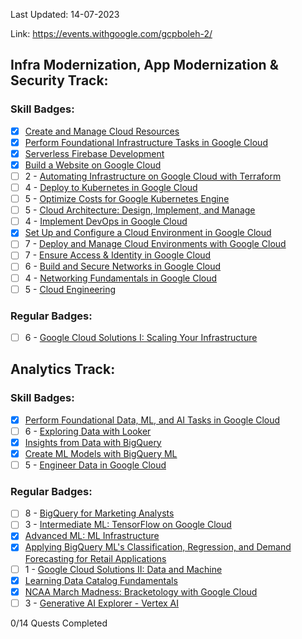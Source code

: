 Last Updated: 14-07-2023

Link: https://events.withgoogle.com/gcpboleh-2/

## Infra Modernization, App Modernization & Security Track:
### Skill Badges:
- [x] [Create and Manage Cloud Resources](https://www.cloudskillsboost.google/quests/120)
- [x] [Perform Foundational Infrastructure Tasks in Google Cloud](https://www.cloudskillsboost.google/quests/118)
- [x] [Serverless Firebase Development](https://www.cloudskillsboost.google/quests/153)
- [x] [Build a Website on Google Cloud](https://www.cloudskillsboost.google/quests/115)
- [ ] 2 - [Automating Infrastructure on Google Cloud with Terraform](https://www.cloudskillsboost.google/quests/159)
- [ ] 4 - [Deploy to Kubernetes in Google Cloud](https://www.cloudskillsboost.google/quests/116)
- [ ] 5 - [Optimize Costs for Google Kubernetes Engine](https://www.cloudskillsboost.google/quests/157)
- [ ] 5 - [Cloud Architecture: Design, Implement, and Manage](https://www.cloudskillsboost.google/quests/124)
- [ ] 4 - [Implement DevOps in Google Cloud](https://www.cloudskillsboost.google/quests/141)
- [x] [Set Up and Configure a Cloud Environment in Google Cloud](https://www.cloudskillsboost.google/quests/119)
- [ ] 7 - [Deploy and Manage Cloud Environments with Google Cloud](https://www.cloudskillsboost.google/quests/121)
- [ ] 7 - [Ensure Access & Identity in Google Cloud](https://www.cloudskillsboost.google/quests/150)
- [ ] 6 - [Build and Secure Networks in Google Cloud](https://www.cloudskillsboost.google/quests/128)
- [ ] 4 - [Networking Fundamentals in Google Cloud](https://www.cloudskillsboost.google/quests/31)
- [ ] 5 - [Cloud Engineering](https://www.cloudskillsboost.google/quests/66)

### Regular Badges:
- [ ] 6 - [Google Cloud Solutions I: Scaling Your Infrastructure](https://www.cloudskillsboost.google/quests/36)

## Analytics Track:
### Skill Badges:
- [x] [Perform Foundational Data, ML, and AI Tasks in Google Cloud](https://www.cloudskillsboost.google/quests/117)
- [ ] 6 - [Exploring Data with Looker](https://www.cloudskillsboost.google/quests/165)
- [x] [Insights from Data with BigQuery](https://www.cloudskillsboost.google/quests/123)
- [x] [Create ML Models with BigQuery ML](https://www.cloudskillsboost.google/quests/146)
- [ ] 5 - [Engineer Data in Google Cloud](https://www.cloudskillsboost.google/quests/132)

### Regular Badges:
- [ ] 8 - [BigQuery for Marketing Analysts](https://www.cloudskillsboost.google/quests/70)
- [ ] 3 - [Intermediate ML: TensorFlow on Google Cloud](https://www.cloudskillsboost.google/quests/83)
- [x] [Advanced ML: ML Infrastructure](https://www.cloudskillsboost.google/quests/162)
- [x] [Applying BigQuery ML's Classification, Regression, and Demand Forecasting for Retail Applications](https://www.cloudskillsboost.google/quests/162)
- [ ] 1 - [Google Cloud Solutions II: Data and Machine](https://www.cloudskillsboost.google/quests/38)
- [x] [Learning Data Catalog Fundamentals](https://www.cloudskillsboost.google/quests/134)
- [x] [NCAA March Madness: Bracketology with Google Cloud](https://www.cloudskillsboost.google/quests/58)
- [ ] 3 - [Generative AI Explorer - Vertex AI](https://www.cloudskillsboost.google/quests/299)

0/14 Quests Completed
